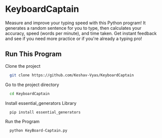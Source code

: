 # KeyboardCaptain
Measure and improve your typing speed with this Python program! It generates a random sentence for you to type, then calculates your accuracy, speed (words per minute), and time taken. Get instant feedback and see if you need more practice or if you're already a typing pro!



## Run This Program

Clone the project

```bash
  git clone https://github.com/Keshav-Vyas/KeyboardCaptain
```

Go to the project directory

```bash
  cd KeyboardCaptain
```

Install essential_generators Library

```bash
  pip install essential_generators

```

Run the Program

```bash
  python KeyBoard-Captain.py

```

